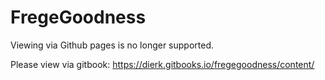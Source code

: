 # FregeGoodness

Viewing via Github pages is no longer supported.

Please view via gitbook: https://dierk.gitbooks.io/fregegoodness/content/

